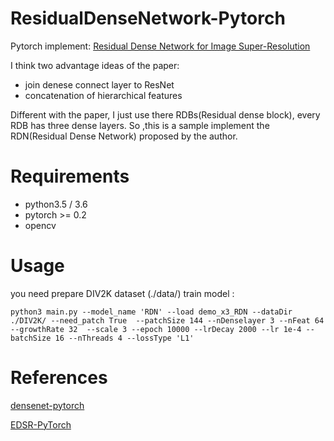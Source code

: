 # ResidualDenseNetwork-Pytorch  

Pytorch implement: [Residual Dense Network for Image Super-Resolution](https://arxiv.org/pdf/1802.08797.pdf)  

I think two advantage ideas of the paper:
- join denese connect layer to ResNet
- concatenation of hierarchical features


Different with the paper, I just use there RDBs(Residual dense block), every RDB has three dense layers. So ,this is a sample implement the RDN(Residual Dense Network) proposed by the author.



# Requirements
- python3.5 / 3.6
- pytorch >= 0.2
- opencv 


# Usage
you need prepare DIV2K dataset (./data/)
train model :
    
    python3 main.py --model_name 'RDN' --load demo_x3_RDN --dataDir ./DIV2K/ --need_patch True  --patchSize 144 --nDenselayer 3 --nFeat 64 --growthRate 32  --scale 3 --epoch 10000 --lrDecay 2000 --lr 1e-4 --batchSize 16 --nThreads 4 --lossType 'L1' 
        
        

# References
[densenet-pytorch](https://github.com/andreasveit/densenet-pytorch) 

[EDSR-PyTorch](https://github.com/thstkdgus35/EDSR-PyTorch)
